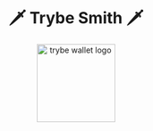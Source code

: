 <h1 align="center">🗡️  Trybe Smith  🗡️</h1>

<div align='center'>
<img width="140px" alt="trybe wallet logo" src="https://user-images.githubusercontent.com/100851855/229934581-141d9e09-9de5-4b15-8f5c-17d66340a4f6.png" />
</div>

